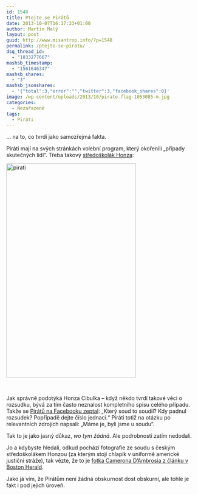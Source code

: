 ```yaml
---
id: 1548
title: Ptejte se Pirátů
date: 2013-10-07T16:17:33+01:00
author: Martin Malý
layout: post
guid: http://www.misantrop.info/?p=1548
permalink: /ptejte-se-piratu/
dsq_thread_id:
  - "1833277667"
mashsb_timestamp:
  - "1561646347"
mashsb_shares:
  - "3"
mashsb_jsonshares:
  - '{"total":3,"error":"","twitter":3,"facebook_shares":0}'
image: /wp-content/uploads/2013/10/pirate-flag-1053085-m.jpg
categories:
  - Nezařazené
tags:
  - Piráti
---
```

&#8230; na to, co tvrdí jako samozřejmá fakta.

<!--more-->

Piráti mají na svých stránkách volební program, který okořenili &#8222;případy skutečných lidí&#8220;. Třeba takový [středoškolák Honza](http://jdem.cz/http://www.pirati.cz/volby2013/program#reforma_copyrightu):

[<img class="aligncenter size-full wp-image-1549" alt="pirati" src="http://www.misantrop.info/wp-content/uploads/2013/10/pirati.png" width="341" height="563" srcset="https://www.misantrop.info/wp-content/uploads/2013/10/pirati.png 341w, https://www.misantrop.info/wp-content/uploads/2013/10/pirati-121x200.png 121w, https://www.misantrop.info/wp-content/uploads/2013/10/pirati-302x500.png 302w" sizes="(max-width: 341px) 100vw, 341px" />](http://www.misantrop.info/wp-content/uploads/2013/10/pirati.png)

&nbsp;

Jak správně podotýká Honza Cibulka &#8211; když někdo tvrdí takové věci o rozsudku, bývá za tím často neznalost kompletního spisu celého případu. Takže se [Pirátů na Facebooku zeptal](https://www.facebook.com/ceska.piratska.strana/posts/10151834575574039): &#8222;Který soud to soudil? Kdy padnul rozsudek? Popřípadě dejte číslo jednací.&#8220; Piráti totiž na otázku po relevantních zdrojích napsali: &#8222;Máme je, byli jsme u soudu&#8220;.

Tak to je jako jasný důkaz, _wo tym žádná_. Ale podrobnosti zatím nedodali.

Jo a kdybyste hledali, odkud pochází fotografie ze soudu s českým středoškolákem Honzou (za kterým stojí chlapík v uniformě americké justiční stráže), tak vězte, že to je [fotka Camerona D&#8217;Ambrosia z článku v Boston Herald](http://bostonherald.com/news_opinion/local_coverage/2013/05/teen_ordered_held_in_bomb_threat).

Jako já vím, že Pirátům není žádná obskurnost dost obskurní, ale tohle je fakt i pod jejich úroveň.